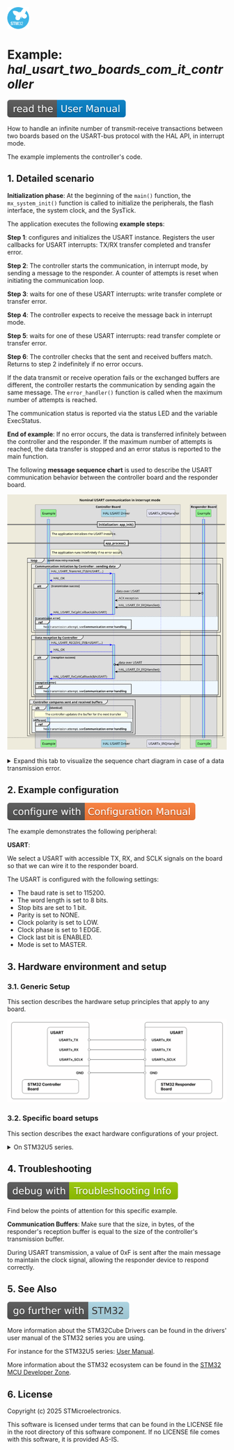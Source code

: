 <img src="doc/subbrand-stm32.svg" width="50" alt="STM32 Subbrand Logo"/>

# __Example: *hal_usart_two_boards_com_it_controller*__

[![User Manual](doc/read_the-UM.svg)](https://dev.st.com/stm32cube-docs/examples/latest/ "Online documentation.")

How to handle an infinite number of transmit-receive transactions between two boards based on the USART-bus protocol with the HAL API, in interrupt mode.

The example implements the controller's code.


## __1. Detailed scenario__

__Initialization phase__: At the beginning of the `main()` function, the `mx_system_init()` function is called to initialize the peripherals, the flash interface, the system clock, and the SysTick.

The application executes the following __example steps__:

__Step 1__: configures and initializes the USART instance.
            Registers the user callbacks for USART interrupts: TX/RX transfer completed and transfer error.

__Step 2__: The controller starts the communication, in interrupt mode, by sending a message to the responder. A counter of attempts is reset when initiating the communication loop.

__Step 3__: waits for one of these USART interrupts: write transfer complete or transfer error.

__Step 4__: The controller expects to receive the message back in interrupt mode.

__Step 5__: waits for one of these USART interrupts: read transfer complete or transfer error.

__Step 6__: The controller checks that the sent and received buffers match.
            Returns to step 2 indefinitely if no error occurs.

If the data transmit or receive operation fails or the exchanged buffers are different, the controller restarts the communication by sending again the same message. The `error_handler()` function is called when the maximum number of attempts is reached.

The communication status is reported via the status LED and the variable ExecStatus.

__End of example__: If no error occurs, the data is transferred infinitely between the controller and the responder. If the maximum number of attempts is reached, the data transfer is stopped and an error status is reported to the main function.

The following **message sequence chart** is used to describe the USART communication behavior between the controller board and the responder board.

![usart-two-boards-com-it_NominalCase](doc/usart-two-boards-com-it_NominalCase.svg)

<details>
<summary> Expand this tab to visualize the sequence chart diagram in case of a data transmission error. </summary>

![usart-two-boards-com-it_AttemptsMechanism](doc/usart-two-boards-com-it_AttemptsMechanism.svg)

</details>


## __2. Example configuration__

[![Configuration Manual](doc/configure_with-ConfigurationMa.svg)](https://dev.st.com/stm32cube-docs/examples/latest/#:~:text=config "An offline version is also available in the STM32Cube firmware package.")

The example demonstrates the following peripheral:

__USART__:

We select a USART with accessible TX, RX, and SCLK signals on the board so that we can wire it to the responder board.

The USART is configured with the following settings:

- The baud rate is set to 115200.
- The word length is set to 8 bits.
- Stop bits are set to 1 bit.
- Parity is set to NONE.
- Clock polarity is set to LOW.
- Clock phase is set to 1 EDGE.
- Clock last bit is ENABLED.
- Mode is set to MASTER.


## __3. Hardware environment and setup__

### __3.1. Generic Setup__

This section describes the hardware setup principles that apply to any board.

<!--
@startuml
@startditaa{doc/ASCII_usart_two_boards.png} -E -S
    /-------------------------\                     /-------------------------\
    |          /--------------+                     +--------------\          |
    |          | STM32 USARTi |                     | STM32 USARTi |          |
    |          |              |                     |              |          |
    |          |    USARTi_TX *---------------------* USARTi_RX    |          |
    |          |              |                     |              |          |
    |          |              |                     |              |          |
    |          |              |                     |              |          |
    |          |    USARTi_RX *---------------------* USARTi_TX    |          |
    |          |              |                     |              |          |
    |          |              |                     |              |          |
    |          |              |                     |              |          |
    |          |  USARTi_SCLK *---------------------* USARTi_SCLK  |          |
    |          |              |                     |              |          |
    |          \--------------+                     +--------------/          |
    |                         |                     |                         |
    |                     GND *---------------------* GND                     |
    |                         |                     |                         |
    |  /------------------\   |                     |  /-----------------\    |
    |  | STM32 Controller |   |                     |  | STM32 Responder |    |
    |  | Board            |   |                     |  | Board           |    |
    |  \------------------/   |                     |  \-----------------/    |
    \-------------------------/                     \-------------------------/
@endditaa
@enduml
-->

![ASCII_usart_two_boards](doc/ASCII_usart_two_boards.png)

### __3.2. Specific board setups__

This section describes the exact hardware configurations of your project.

<!-- YOUR BOARDS ADDED HERE BY README GENERATION -->

<details>
<summary>On STM32U5 series.</summary>
<details>
  <summary>On board NUCLEO-U575ZI-Q.</summary>

  | Board connector   | MCU pin | Signal name |     Zio <br> connector pin    |
  | :---:             | :---:   | :---:       | :---:                         |
  | CN9-2             | PD7     | USART2_SCLK | Zio CONNECTOR - D51           |
  | CN9-4             | PD6     | USART2_RX   | Zio CONNECTOR - D52           |
  | CN9-6             | PD5     | USART2_TX   | Zio CONNECTOR - D53           |

> **_NOTE:_**
    - USART2 is the USART instance used for the communication between the Nucleo boards.

</details>
</details>


## __4. Troubleshooting__

[![Troubleshooting](doc/debug_with-Troubleshooting.svg)](https://dev.st.com/stm32cube-docs/examples/latest/#:~:text=Troubleshooting "An offline version is also available in the STM32Cube firmware package.")


Find below the points of attention for this specific example.

__Communication Buffers__: Make sure that the size, in bytes, of the responder's reception buffer is equal to the size of the controller's transmission buffer.

During USART transmission, a value of 0xF is sent after the main message to maintain the clock signal, allowing the responder device to respond correctly.


## __5. See Also__

[![SeeAlso](doc/go_further_with-STM32.svg)](https://dev.st.com/stm32cube-docs/examples/latest/#:~:text=See%20Also "An offline version is also available in the STM32Cube firmware package.")

More information about the STM32Cube Drivers can be found in the drivers' user manual of the STM32 series you are using.

For instance for the STM32U5 series: [User Manual](https://www.st.com/resource/en/user_manual/dm00813340-.pdf).

More information about the STM32 ecosystem can be found in the [STM32 MCU Developer Zone](https://www.st.com/content/st_com/en/stm32-mcu-developer-zone.html).


## __6. License__

Copyright (c) 2025 STMicroelectronics.

This software is licensed under terms that can be found in the LICENSE file in the root directory
of this software component.
If no LICENSE file comes with this software, it is provided AS-IS.
